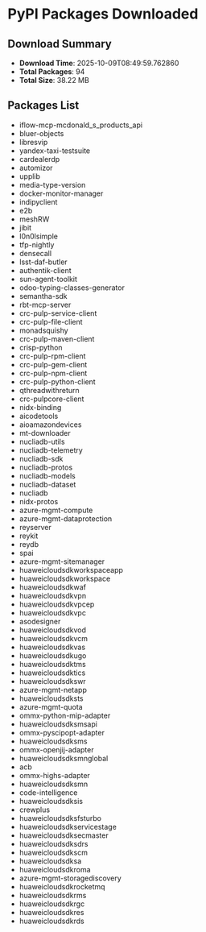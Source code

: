 # PyPI Packages Downloaded

## Download Summary
- **Download Time**: 2025-10-09T08:49:59.762860
- **Total Packages**: 94
- **Total Size**: 38.22 MB

## Packages List
- iflow-mcp-mcdonald_s_products_api
- bluer-objects
- libresvip
- yandex-taxi-testsuite
- cardealerdp
- automizor
- upplib
- media-type-version
- docker-monitor-manager
- indipyclient
- e2b
- meshRW
- jibit
- l0n0lsimple
- tfp-nightly
- densecall
- lsst-daf-butler
- authentik-client
- sun-agent-toolkit
- odoo-typing-classes-generator
- semantha-sdk
- rbt-mcp-server
- crc-pulp-service-client
- crc-pulp-file-client
- monadsquishy
- crc-pulp-maven-client
- crisp-python
- crc-pulp-rpm-client
- crc-pulp-gem-client
- crc-pulp-npm-client
- crc-pulp-python-client
- qthreadwithreturn
- crc-pulpcore-client
- nidx-binding
- aicodetools
- aioamazondevices
- mt-downloader
- nucliadb-utils
- nucliadb-telemetry
- nucliadb-sdk
- nucliadb-protos
- nucliadb-models
- nucliadb-dataset
- nucliadb
- nidx-protos
- azure-mgmt-compute
- azure-mgmt-dataprotection
- reyserver
- reykit
- reydb
- spai
- azure-mgmt-sitemanager
- huaweicloudsdkworkspaceapp
- huaweicloudsdkworkspace
- huaweicloudsdkwaf
- huaweicloudsdkvpn
- huaweicloudsdkvpcep
- huaweicloudsdkvpc
- asodesigner
- huaweicloudsdkvod
- huaweicloudsdkvcm
- huaweicloudsdkvas
- huaweicloudsdkugo
- huaweicloudsdktms
- huaweicloudsdktics
- huaweicloudsdkswr
- azure-mgmt-netapp
- huaweicloudsdksts
- azure-mgmt-quota
- ommx-python-mip-adapter
- huaweicloudsdksmsapi
- ommx-pyscipopt-adapter
- huaweicloudsdksms
- ommx-openjij-adapter
- huaweicloudsdksmnglobal
- acb
- ommx-highs-adapter
- huaweicloudsdksmn
- code-intelligence
- huaweicloudsdksis
- crewplus
- huaweicloudsdksfsturbo
- huaweicloudsdkservicestage
- huaweicloudsdksecmaster
- huaweicloudsdksdrs
- huaweicloudsdkscm
- huaweicloudsdksa
- huaweicloudsdkroma
- azure-mgmt-storagediscovery
- huaweicloudsdkrocketmq
- huaweicloudsdkrms
- huaweicloudsdkrgc
- huaweicloudsdkres
- huaweicloudsdkrds
